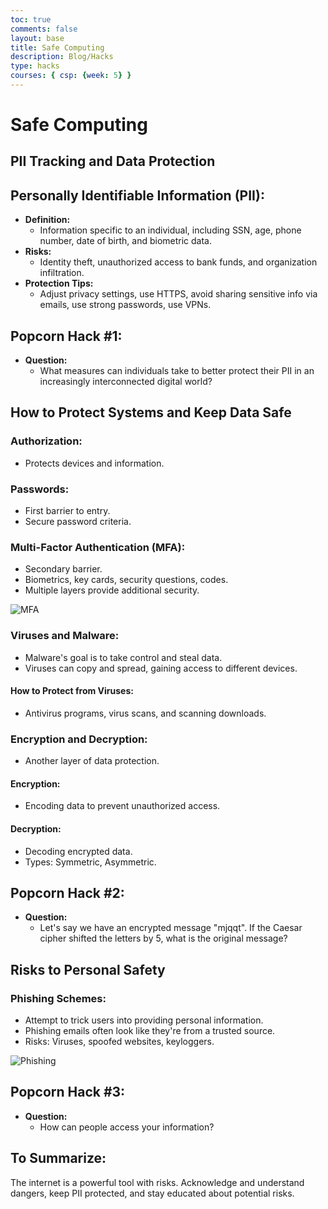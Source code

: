 ```yaml
---
toc: true
comments: false
layout: base
title: Safe Computing
description: Blog/Hacks
type: hacks
courses: { csp: {week: 5} }
---
```


# Safe Computing 

## PII Tracking and Data Protection

## Personally Identifiable Information (PII):
- **Definition:**
  - Information specific to an individual, including SSN, age, phone number, date of birth, and biometric data.
- **Risks:**
  - Identity theft, unauthorized access to bank funds, and organization infiltration.
- **Protection Tips:**
  - Adjust privacy settings, use HTTPS, avoid sharing sensitive info via emails, use strong passwords, use VPNs.

## Popcorn Hack #1:
- **Question:**
  - What measures can individuals take to better protect their PII in an increasingly interconnected digital world?

## How to Protect Systems and Keep Data Safe

### Authorization:
- Protects devices and information.

### Passwords:
- First barrier to entry.
- Secure password criteria.

### Multi-Factor Authentication (MFA):
- Secondary barrier.
- Biometrics, key cards, security questions, codes.
- Multiple layers provide additional security.

![MFA](https://files.catbox.moe/0vi690.png)

### Viruses and Malware:
- Malware's goal is to take control and steal data.
- Viruses can copy and spread, gaining access to different devices.

#### How to Protect from Viruses:
- Antivirus programs, virus scans, and scanning downloads.

### Encryption and Decryption:
- Another layer of data protection.

#### Encryption:
- Encoding data to prevent unauthorized access.

#### Decryption:
- Decoding encrypted data.
- Types: Symmetric, Asymmetric.

## Popcorn Hack #2:
- **Question:**
  - Let's say we have an encrypted message "mjqqt". If the Caesar cipher shifted the letters by 5, what is the original message?

## Risks to Personal Safety

### Phishing Schemes:
- Attempt to trick users into providing personal information.
- Phishing emails often look like they're from a trusted source.
- Risks: Viruses, spoofed websites, keyloggers.

![Phishing](https://files.catbox.moe/ioa7xo.png)

## Popcorn Hack #3:
- **Question:**
  - How can people access your information?

## To Summarize:
The internet is a powerful tool with risks. Acknowledge and understand dangers, keep PII protected, and stay educated about potential risks.

